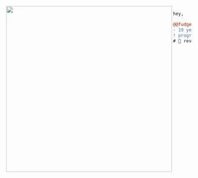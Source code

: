 <img align="left" height="450" src="https://media.giphy.com/media/84SFZf1BKgzeny1WxQ/source.gif"/>

```diff
hey,

@@fudge battlrat@@
- 19 years old
! program engineer
# 📖 reverse engineering, computer science
```

